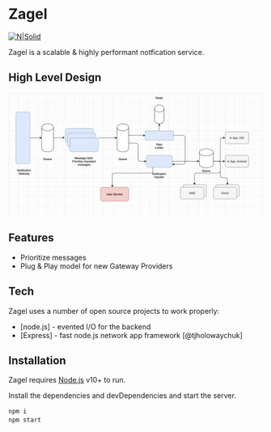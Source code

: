 # Zagel

[![N|Solid](https://cldup.com/dTxpPi9lDf.thumb.png)](https://nodesource.com/products/nsolid)

Zagel is a scalable & highly performant notfication service. 

## High Level Design
![Design](./Design.png)

## Features

- Prioritize messages 
- Plug & Play model for new Gateway Providers

## Tech

Zagel uses a number of open source projects to work properly:

- [node.js] - evented I/O for the backend
- [Express] - fast node.js network app framework [@tjholowaychuk]

## Installation

Zagel requires [Node.js](https://nodejs.org/) v10+ to run.

Install the dependencies and devDependencies and start the server.

```sh
npm i
npm start
```
